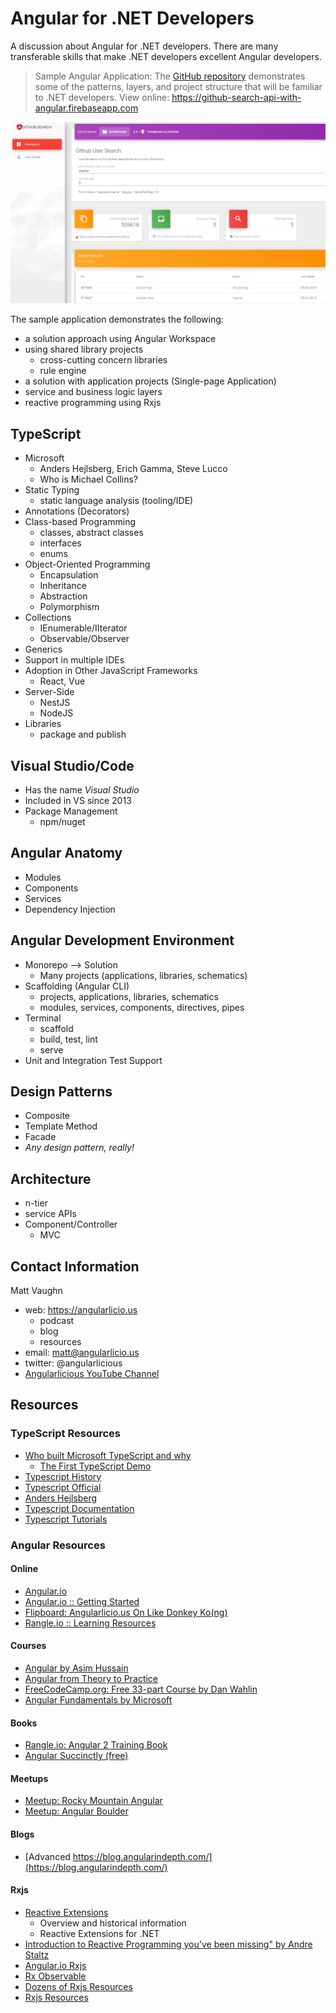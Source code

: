 # Angular for .NET Developers

A discussion about Angular for .NET developers. There are many transferable skills that make .NET developers excellent Angular developers. 

> Sample Angular Application: The [GitHub repository](https://github.com/buildmotion/github-search) demonstrates some of the patterns, layers, and project structure that will be familiar to .NET developers. View online: https://github-search-api-with-angular.firebaseapp.com


![](app.png)

The sample application demonstrates the following:

* a solution approach using Angular Workspace
* using shared library projects
  * cross-cutting concern libraries
  * rule engine
* a solution with application projects (Single-page Application)
* service and business logic layers
* reactive programming using Rxjs

## TypeScript
    
* Microsoft
  * Anders Hejlsberg, Erich Gamma, Steve Lucco
  * Who is Michael Collins?
* Static Typing
  * static language analysis (tooling/IDE)
* Annotations (Decorators)
* Class-based Programming
  * classes, abstract classes
  * interfaces
  * enums
* Object-Oriented Programming
  * Encapsulation
  * Inheritance
  * Abstraction
  * Polymorphism
* Collections
  * IEnumerable/IIterator
  * Observable/Observer
* Generics
* Support in multiple IDEs
* Adoption in Other JavaScript Frameworks
  * React, Vue
* Server-Side
  * NestJS
  * NodeJS
* Libraries
  * package and publish

## Visual Studio/Code

* Has the name *Visual Studio*
* Included in VS since 2013
* Package Management
  * npm/nuget

## Angular Anatomy

* Modules
* Components
* Services
* Dependency Injection

## Angular Development Environment

* Monorepo --> Solution
  * Many projects (applications, libraries, schematics)
* Scaffolding (Angular CLI)
  * projects, applications, libraries, schematics
  * modules, services, components, directives, pipes
* Terminal
  * scaffold
  * build, test, lint
  * serve
* Unit and Integration Test Support

## Design Patterns

* Composite
* Template Method
* Facade
* *Any design pattern, really!*

## Architecture

* n-tier
* service APIs
* Component/Controller
  * MVC

## Contact Information

Matt Vaughn
* web: https://angularlicio.us
  * podcast
  * blog
  * resources
* email: matt@angularlicio.us
* twitter: @angularlicious
* [Angularlicious YouTube Channel](https://www.youtube.com/channel/UCl8tAy4LmasTArFYnGrtkBg)

## Resources

### TypeScript Resources
* [Who built Microsoft TypeScript and why](https://www.zdnet.com/article/who-built-microsoft-typescript-and-why/)
  * [The First TypeScript Demo](https://hackernoon.com/the-first-typescript-demo-905ea095a70f)
* [Typescript History](https://en.wikipedia.org/wiki/TypeScript)
* [Typescript Official](http://www.typescriptlang.org/)
* [Anders Hejlsberg](https://en.wikipedia.org/wiki/Anders_Hejlsberg)
* [Typescript Documentation](http://www.typescriptlang.org/docs/home.html)
* [Typescript Tutorials](http://www.typescriptlang.org/docs/handbook/typescript-in-5-minutes.html)

### Angular Resources

#### Online
* [Angular.io](https://angular.io)
* [Angular.io :: Getting Started](https://angular.io/start)
* [Flipboard: Angularlicio.us On Like Donkey Ko(ng)](https://flipboard.com/@mattvaughn/angularlicio.us-%3A%3A-angular-on-like-donkey-(ko)ng-8b0apofoy)
* [Rangle.io :: Learning Resources](https://archive.rangle.io/resources/tags/angular/)

#### Courses
* [Angular by Asim Hussain](https://codecraft.tv/courses/angular/)
* [Angular from Theory to Practice](https://codecraft.tv/assets/books/angular-from-theory-to-practice.pdf)
* [FreeCodeCamp.org: Free 33-part Course by Dan Wahlin](https://www.freecodecamp.org/news/want-to-learn-angular-heres-our-free-33-part-course-by-dan-wahlin-fc2ff27ab451/)
* [Angular Fundamentals by Microsoft](https://www.edx.org/course/angular-fundamentals-3)

#### Books
* [Rangle.io: Angular 2 Training Book](https://sathyalog.files.wordpress.com/2017/01/ngcourse2.pdf)
* [Angular Succinctly (free)](https://www.syncfusion.com/ebooks/angular-succinctly)

#### Meetups
* [Meetup: Rocky Mountain Angular](https://www.meetup.com/RockyMountainAngular/)
* [Meetup: Angular Boulder](https://www.meetup.com/angular-boulder/)

#### Blogs

* [Advanced https://blog.angularindepth.com/](https://blog.angularindepth.com/)

#### Rxjs

* [Reactive Extensions](https://docs.microsoft.com/en-us/previous-versions/dotnet/reactive-extensions/hh242985(v=vs.103))
  * Overview and historical information
  * Reactive Extensions for .NET
* [Introduction to Reactive Programming you've been missing" by Andre Staltz](https://gist.github.com/staltz/868e7e9bc2a7b8c1f754)
* [Angular.io Rxjs](https://angular.io/guide/rx-library)
* [Rx Observable](http://reactivex.io/documentation/observable.html)
* [Dozens of Rxjs Resources](http://reactivex.io/tutorials.html)
* [Rxjs Resources](https://rxjs-dev.firebaseapp.com/resources)
